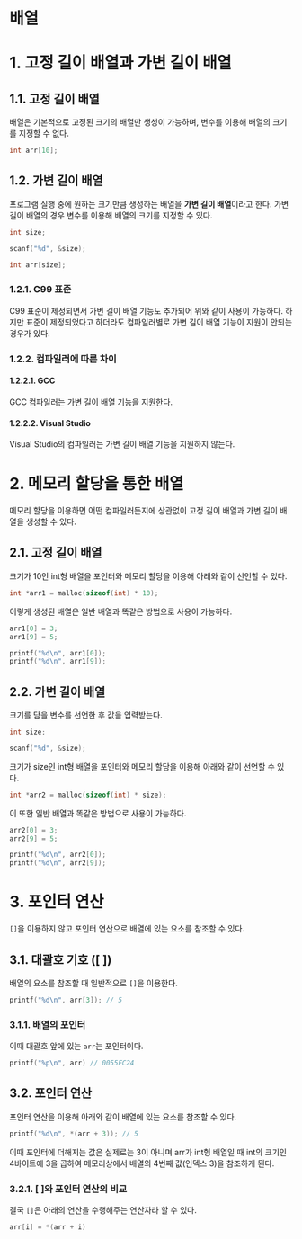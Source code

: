 배열
=============

# 1. 고정 길이 배열과 가변 길이 배열

## 1.1. 고정 길이 배열

배열은 기본적으로 고정된 크기의 배열만 생성이 가능하며, 변수를 이용해 배열의 크기를 지정할 수 없다.

```c
int arr[10];
```

## 1.2. 가변 길이 배열

프로그램 실행 중에 원하는 크기만큼 생성하는 배열을 **가변 길이 배열**이라고 한다. 가변 길이 배열의 경우 변수를 이용해 배열의 크기를 지정할 수 있다.

```c
int size;

scanf("%d", &size);

int arr[size];
```

### 1.2.1. C99 표준

C99 표준이 제정되면서 가변 길이 배열 기능도 추가되어 위와 같이 사용이 가능하다. 하지만 표준이 제정되었다고 하더라도 컴파일러별로 가변 길이 배열 기능이 지원이 안되는 경우가 있다.

### 1.2.2. 컴파일러에 따른 차이

#### 1.2.2.1. GCC

GCC 컴파일러는 가변 길이 배열 기능을 지원한다.

#### 1.2.2.2. Visual Studio

Visual Studio의 컴파일러는 가변 길이 배열 기능을 지원하지 않는다.

# 2. 메모리 할당을 통한 배열

메모리 할당을 이용하면 어떤 컴파일러든지에 상관없이 고정 길이 배열과 가변 길이 배열을 생성할 수 있다.

## 2.1. 고정 길이 배열

크기가 10인 int형 배열을 포인터와 메모리 할당을 이용해 아래와 같이 선언할 수 있다.

```c
int *arr1 = malloc(sizeof(int) * 10);
```

이렇게 생성된 배열은 일반 배열과 똑같은 방법으로 사용이 가능하다.

```c
arr1[0] = 3;
arr1[9] = 5;

printf("%d\n", arr1[0]);
printf("%d\n", arr1[9]);
```

## 2.2. 가변 길이 배열

크기를 담을 변수를 선언한 후 값을 입력받는다.

```c
int size;

scanf("%d", &size);
```

크기가 size인 int형 배열을 포인터와 메모리 할당을 이용해 아래와 같이 선언할 수 있다.

```c
int *arr2 = malloc(sizeof(int) * size);
```

이 또한 일반 배열과 똑같은 방법으로 사용이 가능하다.

```c
arr2[0] = 3;
arr2[9] = 5;

printf("%d\n", arr2[0]);
printf("%d\n", arr2[9]);
```

# 3. 포인터 연산

`[]`을 이용하지 않고 포인터 연산으로 배열에 있는 요소를 참조할 수 있다.

## 3.1. 대괄호 기호 ([ ])

배열의 요소를 참조할 때 일반적으로 `[]`을 이용한다.

```c
printf("%d\n", arr[3]); // 5
```

### 3.1.1. 배열의 포인터

이때 대괄호 앞에 있는 `arr`는 포인터이다.

```c
printf("%p\n", arr) // 0055FC24
```

## 3.2. 포인터 연산

포인터 연산을 이용해 아래와 같이 배열에 있는 요소를 참조할 수 있다.

```c
printf("%d\n", *(arr + 3)); // 5
```

이때 포인터에 더해지는 값은 실제로는 3이 아니며 arr가 int형 배열일 때 int의 크기인 4바이트에 3을 곱하여 메모리상에서 배열의 4번째 값(인덱스 3)을 참조하게 된다.

### 3.2.1. [ ]와 포인터 연산의 비교

결국 `[]`은 아래의 연산을 수행해주는 연산자라 할 수 있다.

```c
arr[i] = *(arr + i)
```

